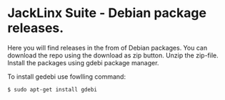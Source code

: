 # JackLinx Suite - Debian package releases.

Here you will find releases in the from of Debian packages.
You can download the repo using the download as zip button.
Unzip the zip-file.
Install the packages using gdebi package manager.

To install gedebi use fowlling command:

```
$ sudo apt-get install gdebi
```
